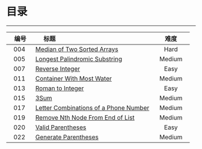 # 目录

---

|    编号    |                        标题                       |       难度       |
|:----------:|:----------------------------------------------- | :---------------:|
|   004  |   [Median of Two Sorted Arrays][1]   |     Hard    |
|   005  |   [Longest Palindromic Substring][2]   |     Medium    |
|   007  |   [Reverse Integer][3]   |     Easy    |
|   011  |   [Container With Most Water][4]   |     Medium    |
|   013  |   [Roman to Integer][5]   |     Easy    |
|   015  |   [3Sum][6]   |     Medium    |
|   017  |   [Letter Combinations of a Phone Number][7]   |     Medium    |
|   019  |   [Remove Nth Node From End of List][8]   |     Medium    |
|   020  |   [Valid Parentheses][9]   |     Easy    |
|   022  |   [Generate Parentheses][10]  |     Medium    |


  [1]: https://github.com/Zelda256/LeetCode_Zelda/blob/master/Problems/004.%20Median%20of%20Two%20Sorted%20Arrays.md
  [2]: https://github.com/Zelda256/LeetCode_Zelda/blob/master/Problems/005.%20Longest%20Palindromic%20Substring.md
  [3]: https://github.com/Zelda256/LeetCode_Zelda/blob/master/Problems/007.%20Reverse%20Integer.md
  [4]: https://github.com/Zelda256/LeetCode_Zelda/blob/master/Problems/011.%20Container%20With%20Most%20Water.md
  [5]: https://github.com/Zelda256/LeetCode_Zelda/blob/master/Problems/013.%20Roman%20to%20Integer.md
  [6]: https://github.com/Zelda256/LeetCode_Zelda/blob/master/Problems/015.%203Sum.md
  [7]: https://github.com/Zelda256/LeetCode_Zelda/blob/master/Problems/017.%20Letter%20Combinations%20of%20a%20Phone%20Number.md
  [8]: https://github.com/Zelda256/LeetCode_Zelda/blob/master/Problems/019.%20Remove%20Nth%20Node%20From%20End%20of%20List.md
  [9]: https://github.com/Zelda256/LeetCode_Zelda/blob/master/Problems/020.%20Valid%20Parentheses.md
  [10]: https://github.com/Zelda256/LeetCode_Zelda/blob/master/Problems/022.%20Generate%20Parentheses.md
